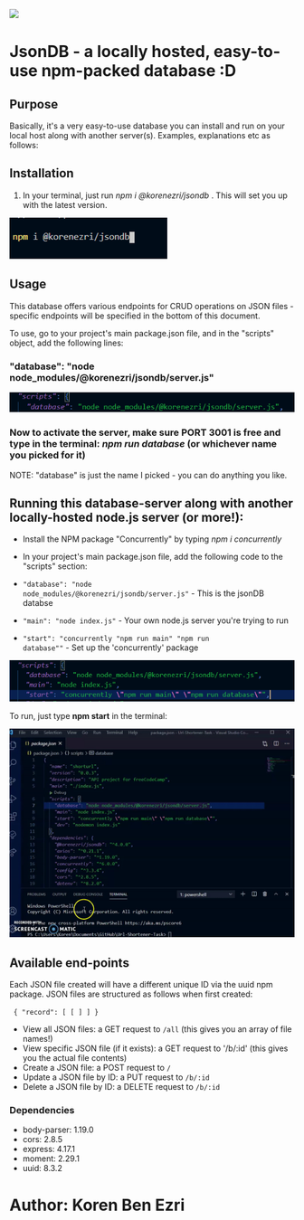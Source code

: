![](https://img.shields.io/badge/jsonDB-By%20Koren-brightgreen)

# JsonDB - a locally hosted, easy-to-use npm-packed database :D

## Purpose

Basically, it's a very easy-to-use database you can install and run on your local host along with another server(s). Examples, explanations etc as follows:

## Installation

1) In your terminal, just run *npm i @korenezri/jsondb* . This will set you up with the latest version.

![pic_one](https://github.com/KorenEzri/jsondb/blob/main/npmi.PNG)

## Usage

This database offers various endpoints for CRUD operations on JSON files - specific endpoints will be specified in the bottom of this document.

To use, go to your project's main package.json file, and in the "scripts" object, add the following lines:
### "database": "node node_modules/@korenezri/jsondb/server.js"

![pic_two](https://github.com/KorenEzri/jsondb/blob/main/dbasejsondb.PNG)

### Now to activate the server, make sure PORT 3001 is free and type in the terminal: *npm run database* (or whichever name you picked for it)

NOTE: "database" is just the name I picked - you can do anything you like.


## Running this database-server along with another locally-hosted node.js server (or more!):

- Install the NPM package "Concurrently" by typing *npm i concurrently*
- In your project's main package.json file, add the following code to the "scripts" section:

-  <code>"database": "node node_modules/@korenezri/jsondb/server.js"</code> - This is the jsonDB databse
-  <code>"main": "node index.js"</code> - Your own node.js server you're trying to run
-  <code>"start": "concurrently \"npm run main\" \"npm run database\""</code> - Set up the 'concurrently' package

![pic_three](https://github.com/KorenEzri/jsondb/blob/main/multipleservers.PNG)

To run, just type **npm start** in the terminal:

![gif_one](https://github.com/KorenEzri/jsondb/blob/main/jsondbexamplegif.gif)


## Available end-points 

Each JSON file created will have a different unique ID via the uuid npm package. JSON files are structured as follows when first created:

<code> {
  "record": [
    [
    ]
  ]
}
</code>

- View all JSON files: a GET request to <code>/all</code> (this gives you an array of file names!)
- View specific JSON file (if it exists): a GET request to '/b/:id' (this gives you the actual file contents)
- Create a JSON file: a POST request to <code>/</code>
- Update a JSON file by ID: a PUT request to <code>/b/:id</code>
- Delete a JSON file by ID: a DELETE request to <code>/b/:id</code>

### Dependencies

- body-parser: 1.19.0
- cors: 2.8.5
- express: 4.17.1
- moment: 2.29.1
- uuid: 8.3.2
    

# Author: Koren Ben Ezri
